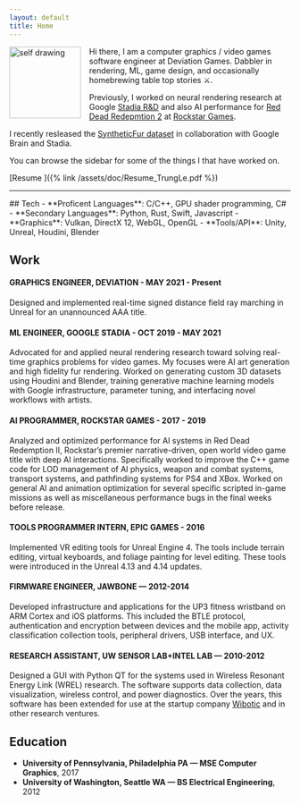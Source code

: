 ```yaml
---
layout: default
title: Home
---
```


<img width=128px src="{% link /assets/images/self_drawing.jpg %}" alt="self drawing" style="float: left; margin: 0px 15px 0px 0px;"> Hi there, I am a computer graphics / video games software engineer at Deviation Games. Dabbler in rendering, ML, game design, and occasionally homebrewing table top stories ⚔️. 


Previously, I worked on neural rendering research at Google [Stadia R&D](https://stadia.dev/) and also AI performance for [Red Dead Redepmtion 2](https://www.rockstargames.com/reddeadredemption2/) at [Rockstar Games](https://www.rockstargames.com/).

I recently resleased the [SyntheticFur dataset](https://github.com/google-research-datasets/synthetic-fur) in collaboration with Google Brain and Stadia.

You can browse the sidebar for some of the things I that have worked on.

[<i class="fas fa-envelope fa-lg icon"></i>](mailto:trungtuanle90@gmail.com)
[<i class="fab fa-linkedin fa-lg icon"></i>](https://www.linkedin.com/in/trungtuanle/)
[<i class="fab fa-github fa-lg icon"></i>](https://github.com/trungtle)
[<i class="fab fa-twitter-square fa-lg icon"></i>](https://twitter.com/trungle90)
[Resume <i class="fas fa-download fa-lg icon"></i>]({% link /assets/doc/Resume_TrungLe.pdf %})


<hr/>
## Tech
- **Proficent Languages**: C/C++, GPU shader programming, C#
- **Secondary Languages**: Python, Rust, Swift, Javascript
- **Graphics**: Vulkan, DirectX 12, WebGL, OpenGL
- **Tools/API**: Unity, Unreal, Houdini, Blender

## Work
#### GRAPHICS ENGINEER, DEVIATION - MAY 2021 - Present
Designed and implemented real-time signed distance field ray marching in Unreal for an unannounced AAA title.

#### ML ENGINEER, GOOGLE STADIA - OCT 2019 - MAY 2021

Advocated for and applied neural rendering research toward solving real-time graphics problems for video games. My focuses were AI art generation and high fidelity fur rendering. Worked on generating custom 3D datasets using Houdini and Blender, training generative machine learning models with Google infrastructure, parameter tuning, and interfacing novel workflows with artists. 

#### AI PROGRAMMER, ROCKSTAR GAMES - 2017 - 2019

Analyzed and optimized performance for AI systems in Red Dead Redemption II, Rockstar’s premier narrative-driven, open world video game title with deep AI interactions.  Specifically worked to improve  the C++ game code for LOD management of AI physics, weapon and combat systems, transport systems, and pathfinding systems for PS4 and XBox. Worked on general AI and animation optimization for several specific scripted in-game missions as well as miscellaneous performance bugs in the final weeks before release. 

#### TOOLS PROGRAMMER INTERN, EPIC GAMES - 2016

Implemented VR editing tools for Unreal Engine 4. The tools include terrain editing, virtual keyboards, and foliage painting for level editing. These tools were introduced in the Unreal 4.13 and 4.14 updates.

#### FIRMWARE ENGINEER, JAWBONE — 2012-2014

Developed infrastructure and applications for the UP3 fitness wristband on ARM Cortex and iOS platforms. This included the BTLE protocol, authentication and encryption between devices and the mobile app, activity classification collection tools, peripheral drivers, USB interface, and UX.

#### RESEARCH ASSISTANT, UW SENSOR LAB+INTEL LAB — 2010-2012

Designed a GUI with Python QT for the systems used in Wireless Resonant Energy Link (WREL) research. The software supports data collection, data visualization, wireless control, and power diagnostics. Over the years, this software has been extended for use at the startup company [Wibotic](https://www.wibotic.com/) and in other research ventures.

## Education

- **University of Pennsylvania, Philadelphia PA — MSE Computer Graphics**, 2017
- **University of Washington, Seattle WA — BS Electrical Engineering**, 2012




